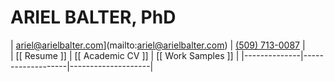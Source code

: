ARIEL BALTER, PhD
================= 
| ariel@arielbalter.com](mailto:ariel@arielbalter.com) | [(509) 713-0087](tel:509-0713-0087) |  
| [[ Resume ]] | [[ Academic CV ]] | [[ Work Samples ]] |
|--------------|-------------------|--------------------|

